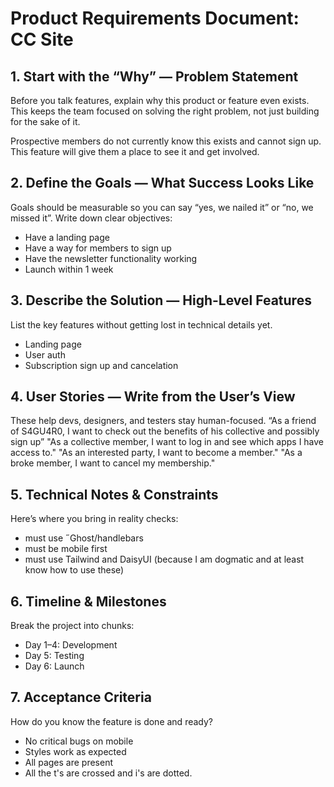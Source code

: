 # Product Requirements Document: CC Site

## 1. Start with the “Why” — Problem Statement
Before you talk features, explain why this product or feature even exists. This keeps the team focused on solving the right problem, not just building for the sake of it.

Prospective members do not currently know this exists and cannot sign up. This feature will give them a place to see it and get involved.

## 2. Define the Goals — What Success Looks Like
Goals should be measurable so you can say “yes, we nailed it” or “no, we missed it”.
Write down clear objectives:

* Have a landing page
* Have a way for members to sign up
* Have the newsletter functionality working
* Launch within 1 week


## 3. Describe the Solution — High-Level Features
List the key features without getting lost in technical details yet.
* Landing page
* User auth
* Subscription sign up and cancelation

## 4. User Stories — Write from the User’s View
These help devs, designers, and testers stay human-focused.
“As a friend of S4GU4R0, I want to check out the benefits of his collective and possibly sign up”
"As a collective member, I want to log in and see which apps I have access to."
"As an interested party, I want to become a member."
"As a broke member, I want to cancel my membership."

## 5. Technical Notes & Constraints
Here’s where you bring in reality checks:

* must use ˝Ghost/handlebars
* must be mobile first
* must use Tailwind and DaisyUI (because I am dogmatic and at least know how to use these)

## 6. Timeline & Milestones
Break the project into chunks:

* Day 1–4: Development
* Day 5: Testing
* Day 6: Launch

## 7. Acceptance Criteria
How do you know the feature is done and ready?
* No critical bugs on mobile
* Styles work as expected
* All pages are present
* All the t's are crossed and i's are dotted. 
